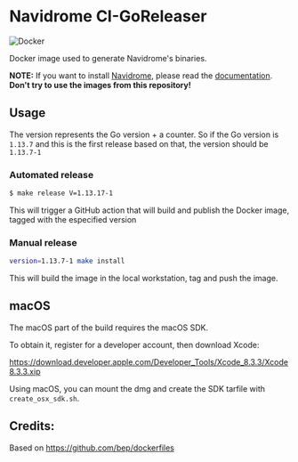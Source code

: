 # Navidrome CI-GoReleaser

![Docker](https://github.com/navidrome/dockerfiles/workflows/Docker/badge.svg)

Docker image used to generate Navidrome's binaries.

**NOTE:** If you want to install [Navidrome](https://www.navidrome.org), please read the [documentation](https://www.navidrome.org/docs/installation/). **Don't try to use the images from this repository!**

## Usage

The version represents the Go version + a counter. So if the Go version is `1.13.7` and this is
the first release based on that, the version should be `1.13.7-1`

### Automated release

```bash
$ make release V=1.13.17-1
```

This will trigger a GitHub action that will build and publish the Docker image, tagged with the
especified version

### Manual release

```bash
version=1.13.7-1 make install
```

This will build the image in the local workstation, tag and push the image.

## macOS

The macOS part of the build requires the macOS SDK.

To obtain it, register for a developer account, then download Xcode:

https://download.developer.apple.com/Developer_Tools/Xcode_8.3.3/Xcode8.3.3.xip

Using macOS, you can mount the dmg and create the SDK tarfile with `create_osx_sdk.sh`.

## Credits:

Based on https://github.com/bep/dockerfiles
